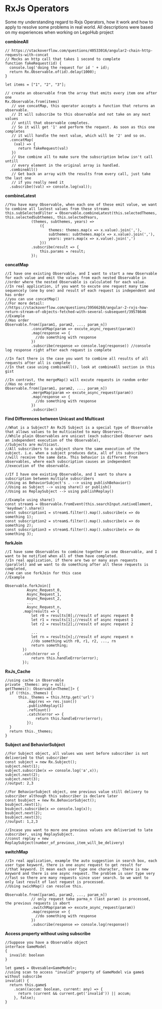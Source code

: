 # RxJs Operators

Some my understanding regard to Rxjs Operators, how it work and how to apply to resolve some problems in real world. All descriptions were based on my experiences when working on LegoHub project

**combineAll**

    // https://stackoverflow.com/questions/40533016/angular2-chain-http-requests-with-concat
    // Mocks an http call that takes 1 second to complete
    function fakeRequest(id) {
      console.log('doing the request for id ' + id);
      return Rx.Observable.of(id).delay(1000);
    }
    
    let items = ["1", "2", "3"];
    
    // create an observable from the array that emits every item one after one
    Rx.Observable.from(items)
       // use concatMap, this operator accepts a function that returns an observable.
       // It will subscribe to this observable and not take on any next values
       // untill that observable completes.
       // So it will get '1' and perform the request. As soon as this one completes
       // it will handle the next value, which will be '2' and so on.
      .concatMap(
        (val) => {
          return fakeRequest(val)
       })
       // Use combine all to make sure the subscription below isn't call untill
       // every element in the original array is handled.
      .combineAll()
       // Get back an array with the results from every call, just take the last one
       // if you really need it
      .subscribe((val) => console.log(val));


**combineLatest**

    //You have many Observable, when each one of these emit value, we want to combine all lastest values from these streams
    this.subSelectedFilter = Observable.combineLatest(this.selectedThemes, this.selectedSubthemes, this.selectedYears,
                (themes, subthemes, years) =>
                    ({
                        themes: themes.map(x => x.value).join(','),
                        subthemes: subthemes.map(x => x.value).join(','),
                        years: years.map(x => x.value).join(',')
                    }))
                .subscribe(result => {
                    this.params = result;
                });

**concatMap**

    //I have one existing Observable, and I want to start a new Observable for each value and emit the values from each nested Observable in
    //order where the nested Observable is calculated for each value.
    //In real application, if you want to excute one request many time sequencely (one by one) and result of each request is independent and has order
    //you can use concatMap()
    //For more detail: 
    //https://stackoverflow.com/questions/39566268/angular-2-rxjs-how-return-stream-of-objects-fetched-with-several-subsequent/39578646
    //Example
    //Has order
    Observable.from([param1, param2, ..., param_n])
                .concatMap(param => excute_async_request(param))
                .map(response => {
                  //do something with response
                })
                .subscribe(response => console.log(response)) //console log response right after each request is complete
    
    //In fact there is the case you want to combine all results of all requests after all is complete
    //In that case using combineAll(), look at combineAll section in this gist
    
    //In contrast, the mergeMap() will excute requests in random order
    //Has no order
    Observable.from([param1, param2, ..., param_n])
                .mergeMap(param => excute_async_request(param))
                .map(response => {
                  //do something with response
                })
                .subscribe()

**Find Differences between Unicast and Multicast**

    //What is a Subject? An RxJS Subject is a special type of Observable that allows values to be multicasted to many Observers. 
    //While plain Observables are unicast (each subscribed Observer owns an independent execution of the Observable), 
    //Subjects are multicast.
    //All subscribers to a subject share the same execution of the subject. i.e. when a subject produces data, all of its subscribers
    //will receive the same data. This behavior is different from observables, where each subscription causes an independent
    //execution of the observable.
    
    //If I have one existing Observable, and I want to share a subscription between multiple subscribers 
    //Using as BehaviorSubject's . --> using publishBehavior()
    //Using as Subject --> using share() or publish()
    //Using as ReplaySubject --> using publishReplay()
    
    //Example using share()
    const stream$ = Observable.fromEvent(this.searchInput.nativeElement, 'keydown').share()
    const subscription1 = stream$.filter().map().subscribe(x => do something 1);
    const subscription2 = stream$.filter().map().subscribe(x => do something 2);
    const subscription3 = stream$.filter().map().subscribe(x => do something 3);

**forkJoin**

    //I have some Observables to combine together as one Observable, and I want to be notified when all of them have completed.
    //In real application, if there are two or many asyn requests (parallel) and we want to do something after all these requests is completed, 
    //we can use forkJoin for this case
    //Example
    
    Observable.forkJoin([
              Async_Request_0,
              Async_Request_1,
              Async_Request_2,
              ...
              Async_Request_n,
            .map(results => {
                let r0 = results[0];//result of async request 0
                let r1 = results[1];//result of async request 1
                let r2 = results[2];//result of async request 2
                
                ...
                let rn = results[n];//result of async request n
                //do something with r0, r1, r2, ..., rn
                return something;
            })
            .catch(error => {
                return this.handleError(error);
            });

**RxJs_Cache**

    //using cache in Observable
    private _themes: any = null;
    getThemes(): Observable<Theme[]> {
      if (!this._themes) {
          this._themes = this.http.get('url')
              .map(res => res.json())
              .publishReplay(1)
              .refCount()
              .catch(error => {
                  return this.handleError(error);
              });
      }
      return this._themes;
    }


**Subject and BehaviorSubject**

    //For Subject object, all values was sent before subscriber is not deliveried to that subscriber
    const subject = new Rx.Subject();
    subject.next(1);
    subject.subscribe(x => console.log('a',x));
    subject.next(2);
    subject.next(3);
    //output: 2,3
    
    //For BehaviorSubject object, one previous value still delivery to subscriber although this subscriber is declare later
    const bsubject = new Rx.BehaviorSubject();
    bsubject.next(1);
    bsubject.subscribe(x => console.log(x));
    bsubject.next(2);
    bsubject.next(3);
    //output: 1,2,3
    
    //Incase you want to more one previous values are deliveried to late subscriber, using ReplaySubject.
    //const replay = new ReplaySubject(number_of_previous_item_will_be_delivery)

**switchMap**

    //In real application, example the auto suggestion in search box, each user type keyword, there is one async request to get result for
    //that keyword. It mean each user type one character, there is new keyword and there is one async request. The problem is user type very
    //fast so there are many requests since user search. So we want to only last result of last request is processed.
    //Using swichMap() can resolve this.
    
    Observable.from([param1, param2, ..., param_n])
                // only request take parma_n (last param) is processed, the previous requests is abort
                .switchMap(param => excute_async_request(param)) 
                .map(response => {
                  //do something with response
                })
                .subscribe(response => console.log(response))

**Access property without using subscribe**

    //Suppose you have a Observable object
    interface GameModel
    {
      invaild: boolean
    }
    
    let game$ = Obvesable<GameModel>;
    //using scan to access "invalid" property of GameModel via game$ without subscribe
    invalid() {
      return this.game$
        .scan((accum: boolean, current: any) => {
          return (current && current.get('invalid')) || accum;
        }, false);
    }

<!--stackedit_data:
eyJoaXN0b3J5IjpbLTEyNDQwOTk1ODZdfQ==
-->